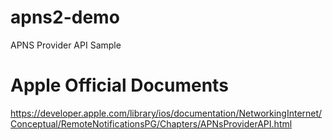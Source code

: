 # apns2-demo
APNS Provider API Sample

# Apple Official Documents
https://developer.apple.com/library/ios/documentation/NetworkingInternet/Conceptual/RemoteNotificationsPG/Chapters/APNsProviderAPI.html

